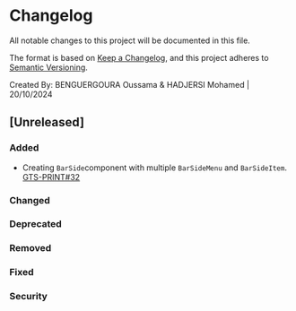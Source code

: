 # Changelog

All notable changes to this project will be documented in this file.

The format is based on [Keep a Changelog](https://keepachangelog.com/en/1.0.0/),
and this project adheres to [Semantic Versioning](https://semver.org/spec/v2.0.0.html).

Created By: BENGUERGOURA Oussama & HADJERSI Mohamed | 20/10/2024


## [Unreleased] 

### Added

* Creating `BarSide`component with multiple `BarSideMenu` and `BarSideItem`. [GTS-PRINT#32](https://quire.io/w/GTS-PRINT31/2)

### Changed

### Deprecated

### Removed

### Fixed


### Security


 
